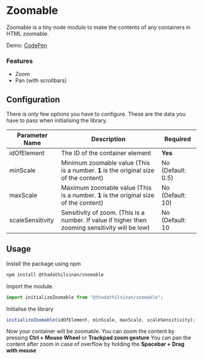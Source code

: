 # Zoomable

Zoomable is a tiny node module to make the contents of any containers in HTML zoomable.

Demo: [CodePen](https://codepen.io/thadathilsinan/pen/RwZLOYw)

### Features

- Zoom
- Pan (with scrollbars)

## Configuration

There is only few options you have to configure. These are the data you have to pass when initialising the library.

| Parameter Name   | Description                                                                                      | Required          |
| ---------------- | ------------------------------------------------------------------------------------------------ | ----------------- |
| idOfElement      | The ID of the container element                                                                  | **Yes**           |
| minScale         | Minimum zoomable value (This is a number. **1** is the original size of the content)             | No (Default: 0.5) |
| maxScale         | Maximum zoomable value (This is a number. **1** is the original size of the content)             | No (Default: 10)  |
| scaleSensitivity | Sensitivity of zoom. (This is a number. If value if higher then zooming sensitivity will be low) | No (Default: 10   |

## Usage

Install the package using npm

```bash
npm install @thadathilsinan/zoomable
```

Import the module.

```javascript
import initializeZoomable from "@thadathilsinan/zoomable";
```

Initialise the library

```javascript
initializeZoomable(idOfElement, minScale, maxScale, scaleSensitivity);
```

Now your container will be zoomable. You can zoom the content by pressing **Ctrl + Mouse Wheel** or **Trackpad zoom gesture**
You can pan the content after zoom in case of overflow by holding the **Spacebar + Drag with mouse**
